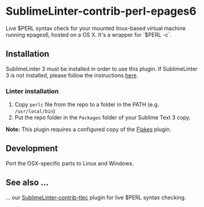 SublimeLinter-contrib-perl-epages6
================================

Live $PERL syntax check for your mounted linux-based virtual machine running epages6, hosted on a OS X. It's a wrapper for `$PERL -c`.

## Installation

SublimeLinter 3 must be installed in order to use this plugin. If SublimeLinter 3 is not installed, please follow the instructions [here][installation].

### Linter installation

1. Copy `perlc` file from the repo to a folder in the PATH (e.g. `/usr/local/bin`)
2. Put the repo folder in the `Packages` folder of your Sublime Text 3 copy.

**Note:** This plugin requires a configured copy of the [Flakes][flakes] plugin.


## Development

Port the OSX-specific parts to Linux and Windows.

## See also ...

... our [SublimeLinter-contrib-tlec][tlec] plugin for live $PERL syntax checking.

[installation]: http://sublimelinter.readthedocs.org/en/latest/installation.html
[tlec]: https://github.com/ePages-rnd/SublimeLinter-contrib-tlec
[flakes]: https://github.com/ePages-rnd/sublimetext-epages-flakes
